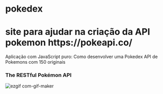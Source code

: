 # pokedex
<h1>site para ajudar na criação da API pokemon https://pokeapi.co/</h1>
<p>Aplicação com JavaScript puro: Como desenvolver uma Pokedex API de Pokemons com 150 originais  </p>
<h3>The RESTful Pokémon API</h3>

![ezgif com-gif-maker](https://user-images.githubusercontent.com/69199409/118031422-e2d5bc80-b33c-11eb-83a7-78ec16f78e7f.gif)


